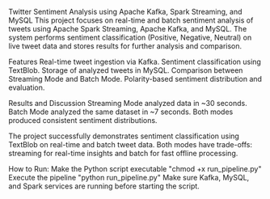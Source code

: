 Twitter Sentiment Analysis using Apache Kafka, Spark Streaming, and MySQL
This project focuses on real-time and batch sentiment analysis of tweets using Apache Spark Streaming, Apache Kafka, and MySQL. The system performs sentiment classification (Positive, Negative, Neutral) on live tweet data and stores results for further analysis and comparison.

Features
Real-time tweet ingestion via Kafka.
Sentiment classification using TextBlob.
Storage of analyzed tweets in MySQL.
Comparison between Streaming Mode and Batch Mode.
Polarity-based sentiment distribution and evaluation.

Results and Discussion
Streaming Mode analyzed data in ~30 seconds.
Batch Mode analyzed the same dataset in ~7 seconds.
Both modes produced consistent sentiment distributions.

The project successfully demonstrates sentiment classification using TextBlob on real-time and batch tweet data. Both modes have trade-offs: streaming for real-time insights and batch for fast offline processing.

How to Run:
Make the Python script executable "chmod +x run_pipeline.py"
Execute the pipeline "python run_pipeline.py"
Make sure Kafka, MySQL, and Spark services are running before starting the script.
